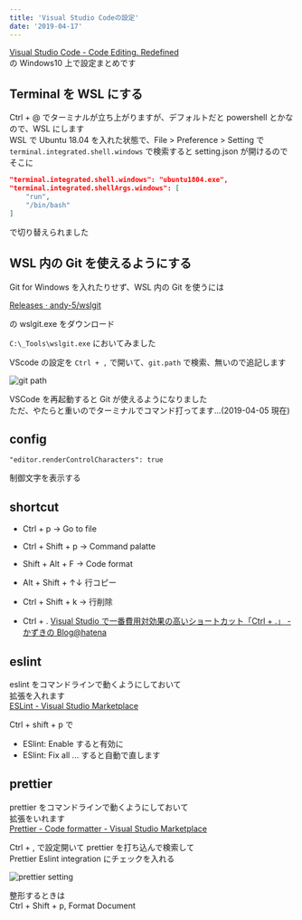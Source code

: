```yaml
---
title: 'Visual Studio Codeの設定'
date: '2019-04-17'
---
```


[Visual Studio Code \- Code Editing\. Redefined](https://code.visualstudio.com/)  
の Windows10 上で設定まとめです

## Terminal を WSL にする

Ctrl + @ でターミナルが立ち上がりますが、デフォルトだと powershell とかなので、WSL にします  
WSL で Ubuntu 18.04 を入れた状態で、File > Preference > Setting で `terminal.integrated.shell.windows` で検索すると setting.json が開けるのでそこに

```json
"terminal.integrated.shell.windows": "ubuntu1804.exe",
"terminal.integrated.shellArgs.windows": [
    "run",
    "/bin/bash"
]
```

で切り替えられました

## WSL 内の Git を使えるようにする

Git for Windows を入れたりせず、WSL 内の Git を使うには

[Releases · andy\-5/wslgit](https://github.com/andy-5/wslgit/releases)

の wslgit.exe をダウンロード

`C:\_Tools\wslgit.exe` においてみました

VScode の設定を `Ctrl + ,` で開いて、`git.path` で検索、無いので追記します

![git path](/vscode/git_path.png)

VSCode を再起動すると Git が使えるようになりました  
ただ、やたらと重いのでターミナルでコマンド打ってます...(2019-04-05 現在)

## config

```
"editor.renderControlCharacters": true
```

制御文字を表示する

## shortcut

- Ctrl + p -> Go to file
- Ctrl + Shift + p -> Command palatte
- Shift + Alt + F -> Code format

- Alt + Shift + ↑↓ 行コピー
- Ctrl + Shift + k -> 行削除

- Ctrl + .
  [Visual Studio で一番費用対効果の高いショートカット「Ctrl \+ \.」 \- かずきの Blog@hatena](https://blog.okazuki.jp/entry/2019/04/21/223134)

## eslint

eslint をコマンドラインで動くようにしておいて  
拡張を入れます  
[ESLint \- Visual Studio Marketplace](https://marketplace.visualstudio.com/items?itemName=dbaeumer.vscode-eslint)

Ctrl + shift + p で

- ESlint: Enable すると有効に
- ESlint: Fix all ... すると自動で直します

## prettier

prettier をコマンドラインで動くようにしておいて  
拡張をいれます  
[Prettier \- Code formatter \- Visual Studio Marketplace](https://marketplace.visualstudio.com/items?itemName=esbenp.prettier-vscode)

Ctrl + , で設定開いて prettier を打ち込んで検索して  
Prettier Eslint integration にチェックを入れる

![prettier setting](/vscode/prettier_setting.png)

整形するときは  
Ctrl + Shift + p, Format Document

